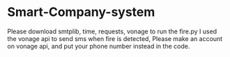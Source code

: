 # Smart-Company-system

Please download smtplib, time, requests, vonage to run the fire.py
I used the vonage api to send sms when fire is detected, Please make an account on vonage api, and put your phone number instead in the code.
